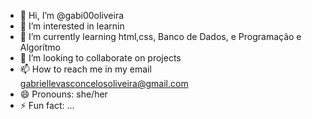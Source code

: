- 👋 Hi, I’m @gabi00oliveira
- 👀 I’m interested in learnin
- 🌱 I’m currently learning html,css, Banco de Dados, e Programação e Algorítmo
- 💞️ I’m looking to collaborate on projects
- 📫 How to reach me in my email gabriellevasconcelosoliveira@gmail.com
- 😄 Pronouns: she/her
- ⚡ Fun fact: ...

<!---
gabi00oliveira/gabi00oliveira is a ✨ special ✨ repository because its `README.md` (this file) appears on your GitHub profile.
You can click the Preview link to take a look at your changes.
--->

